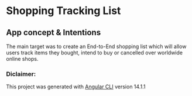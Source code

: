 # Shopping Tracking List


## App concept & Intentions
The main target was to create an End-to-End shopping list which will allow users track items they bought, intend to buy or cancelled over worldwide online shops.


### Diclaimer:
This project was generated with [Angular CLI](https://github.com/angular/angular-cli) version 14.1.1
